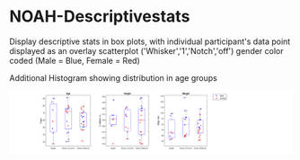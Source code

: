 # NOAH-Descriptivestats
Display descriptive stats in box plots, with individual participant's data point displayed as an overlay scatterplot
('Whisker','1','Notch','off')
gender color coded (Male = Blue, Female = Red)

Additional Histogram showing distribution in age groups 


![Descriptive Stats](/Demographics(Color).png)
